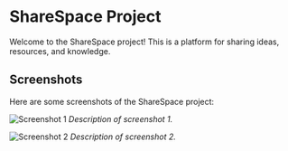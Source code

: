 # ShareSpace Project

Welcome to the ShareSpace project! This is a platform for sharing ideas, resources, and knowledge.


## Screenshots

Here are some screenshots of the ShareSpace project:

![Screenshot 1](/screenshots/screenshot1.png)
*Description of screenshot 1.*

![Screenshot 2](/screenshots/screenshot2.png)
*Description of screenshot 2.*
